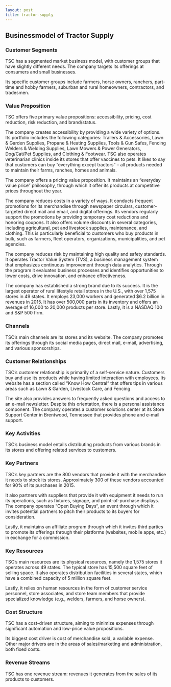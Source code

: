 ```yaml
---
layout: post
title: tractor-supply
---
```


Businessmodel of Tractor Supply
--------------------------------

### Customer Segments

TSC has a segmented market business model, with customer groups that have slightly different needs. The company targets its offerings at consumers and small businesses.

Its specific customer groups include farmers, horse owners, ranchers, part-time and hobby farmers, suburban and rural homeowners, contractors, and tradesmen.

### Value Proposition

TSC offers five primary value propositions: accessibility, pricing, cost reduction, risk reduction, and brand/status.

The company creates accessibility by providing a wide variety of options. Its portfolio includes the following categories: Trailers & Accessories, Lawn & Garden Supplies, Propane & Heating Supplies, Tools & Gun Safes, Fencing Welders & Welding Supplies, Lawn Mowers & Power Generators, Dog/Cat/Pet Supplies, and Clothing & Footwear. TSC also operates veterinarian clinics inside its stores that offer vaccines to pets. It likes to say that customers can buy “everything except tractors” – all products needed to maintain their farms, ranches, homes and animals.

The company offers a pricing value proposition. It maintains an “everyday value price” philosophy, through which it offer its products at competitive prices throughout the year.

The company reduces costs in a variety of ways. It conducts frequent promotions for its merchandise through newspaper circulars, customer-targeted direct mail and email, and digital offerings. Its vendors regularly support the promotions by providing temporary cost reductions and honoring coupons. It also offers volume discounts in several categories, including agricultural, pet and livestock supplies, maintenance, and clothing. This is particularly beneficial to customers who buy products in bulk, such as farmers, fleet operators, organizations, municipalities, and pet agencies.

The company reduces risk by maintaining high quality and safety standards. It operates Tractor Value System (TVS), a business management system that emphasizes continuous improvement through data analytics. Through the program it evaluates business processes and identifies opportunities to lower costs, drive innovation, and enhance effectiveness.

The company has established a strong brand due to its success. It is the largest operator of rural lifestyle retail stores in the U.S., with over 1,575 stores in 49 states. It employs 23,000 workers and generated $6.2 billion in revenues in 2015. It has over 500,000 parts in its inventory and offers an average of 16,000 to 20,000 products per store. Lastly, it is a NASDAQ 100 and S&P 500 firm.

### Channels

TSC’s main channels are its stores and its website. The company promotes its offerings through its social media pages, direct mail, e-mail, advertising, and various sponsorships.

### Customer Relationships

TSC’s customer relationship is primarily of a self-service nature. Customers buy and use its products while having limited interaction with employees. Its website has a section called “Know How Central” that offers tips in various areas such as Lawn & Garden, Livestock Care, and Fencing.

The site also provides answers to frequently asked questions and access to an e-mail newsletter. Despite this orientation, there is a personal assistance component. The company operates a customer solutions center at its Store Support Center in Brentwood, Tennessee that provides phone and e-mail support.

### Key Activities

TSC’s business model entails distributing products from various brands in its stores and offering related services to customers.

### Key Partners

TSC’s key partners are the 800 vendors that provide it with the merchandise it needs to stock its stores. Approximately 300 of these vendors accounted for 90% of its purchases in 2015.

It also partners with suppliers that provide it with equipment it needs to run its operations, such as fixtures, signage, and point-of-purchase displays. The company operates “Open Buying Days“, an event through which it invites potential partners to pitch their products to its buyers for consideration.

Lastly, it maintains an affiliate program through which it invites third parties to promote its offerings through their platforms (websites, mobile apps, etc.) in exchange for a commission.

### Key Resources

TSC’s main resources are its physical resources, namely the 1,575 stores it operates across 49 states. The typical store has 15,500 square feet of selling space. It also operates distribution facilities in several states, which have a combined capacity of 5 million square feet.

Lastly, it relies on human resources in the form of customer service personnel, store associates, and store team members that provide specialized knowledge (e.g., welders, farmers, and horse owners).

### Cost Structure

TSC has a cost-driven structure, aiming to minimize expenses through significant automation and low-price value propositions.

Its biggest cost driver is cost of merchandise sold, a variable expense. Other major drivers are in the areas of sales/marketing and administration, both fixed costs.

### Revenue Streams

TSC has one revenue stream: revenues it generates from the sales of its products to customers.
